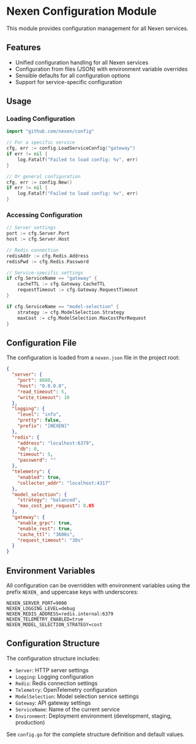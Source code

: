 # Nexen Configuration Module

This module provides configuration management for all Nexen services.

## Features

- Unified configuration handling for all Nexen services
- Configuration from files (JSON) with environment variable overrides
- Sensible defaults for all configuration options
- Support for service-specific configuration

## Usage

### Loading Configuration

```go
import "github.com/nexen/config"

// For a specific service
cfg, err := config.LoadServiceConfig("gateway")
if err != nil {
    log.Fatalf("Failed to load config: %v", err)
}

// Or general configuration
cfg, err := config.New()
if err != nil {
    log.Fatalf("Failed to load config: %v", err)
}
```

### Accessing Configuration

```go
// Server settings
port := cfg.Server.Port
host := cfg.Server.Host

// Redis connection
redisAddr := cfg.Redis.Address
redisPwd := cfg.Redis.Password

// Service-specific settings
if cfg.ServiceName == "gateway" {
    cacheTTL := cfg.Gateway.CacheTTL
    requestTimeout := cfg.Gateway.RequestTimeout
}

if cfg.ServiceName == "model-selection" {
    strategy := cfg.ModelSelection.Strategy
    maxCost := cfg.ModelSelection.MaxCostPerRequest
}
```

## Configuration File

The configuration is loaded from a `nexen.json` file in the project root:

```json
{
  "server": {
    "port": 8080,
    "host": "0.0.0.0",
    "read_timeout": 5,
    "write_timeout": 10
  },
  "logging": {
    "level": "info",
    "pretty": false,
    "prefix": "[NEXEN]"
  },
  "redis": {
    "address": "localhost:6379",
    "db": 0,
    "timeout": 5,
    "password": ""
  },
  "telemetry": {
    "enabled": true,
    "collector_addr": "localhost:4317"
  },
  "model_selection": {
    "strategy": "balanced",
    "max_cost_per_request": 0.05
  },
  "gateway": {
    "enable_grpc": true,
    "enable_rest": true,
    "cache_ttl": "3600s",
    "request_timeout": "30s"
  }
}
```

## Environment Variables

All configuration can be overridden with environment variables using the prefix `NEXEN_` and uppercase keys with underscores:

```
NEXEN_SERVER_PORT=9000
NEXEN_LOGGING_LEVEL=debug
NEXEN_REDIS_ADDRESS=redis.internal:6379
NEXEN_TELEMETRY_ENABLED=true
NEXEN_MODEL_SELECTION_STRATEGY=cost
```

## Configuration Structure

The configuration structure includes:

- `Server`: HTTP server settings
- `Logging`: Logging configuration
- `Redis`: Redis connection settings
- `Telemetry`: OpenTelemetry configuration
- `ModelSelection`: Model selection service settings
- `Gateway`: API gateway settings
- `ServiceName`: Name of the current service
- `Environment`: Deployment environment (development, staging, production)

See `config.go` for the complete structure definition and default values.
